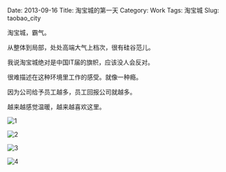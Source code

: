 Date: 2013-09-16
Title: 淘宝城的第一天 
Category: Work
Tags: 淘宝城
Slug: taobao_city

淘宝城，霸气。

从整体到局部，处处高端大气上档次，很有硅谷范儿。

我说淘宝城绝对是中国IT届的旗帜，应该没人会反对。

很难描述在这种环境里工作的感受。就像一种瘾。

因为公司给予员工越多，员工回报公司就越多。

越来越感觉温暖，越来越喜欢这里。

![1](https://lh3.googleusercontent.com/-nDB-cpletDg/UjcqOauueeI/AAAAAAAAANw/P5478BFtUlU/s640/IMG_0187.JPG)

![2](https://lh3.googleusercontent.com/-5tigDSrGDpQ/UjcqLD8zgCI/AAAAAAAAANo/anPT4tX-s_M/s640/IMG_0189.JPG)

![3](https://lh3.googleusercontent.com/-0aFoBE5PvZQ/UjcqQ9Lc5OI/AAAAAAAAAN4/mtL-KTXPXy0/s640/IMG_0190.JPG)

![4](https://lh6.googleusercontent.com/-DA3jbSk1cuQ/UjcmxFvGwSI/AAAAAAAAANY/A9Rg7rfgcrM/s640/%25E7%2585%25A7%25E7%2589%2587.JPG)
